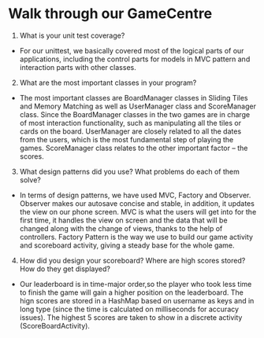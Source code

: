 # Walk through our GameCentre

1. What is your unit test coverage?

- For our unittest, we basically covered most of the logical parts of our applications, including the control parts for models in MVC pattern and interaction parts with other classes.

2. What are the most important classes in your program?

- The most important classes are BoardManager classes in Sliding Tiles and Memory Matching as well as UserManager class and ScoreManager class. Since the BoardManager classes in the two games are in charge of most interaction functionality, such as manipulating all the tiles or cards on the board. UserManager are closely related to all the dates from the users, which is the most fundamental step of playing the games. ScoreManager class relates to the other important factor – the scores.

3. What design patterns did you use? What problems do each of them solve?

- In terms of design patterns, we have used MVC, Factory and Observer. Observer makes our autosave concise and stable, in addition, it updates the view on our phone screen. MVC is what the users will get into for the first time, it handles the view on screen and the data that will be changed along with the change of views, thanks to the help of controllers. Factory Pattern is the way we use to build our game activity and scoreboard activity, giving a steady base for the whole game.

4. How did you design your scoreboard? Where are high scores stored? How do they get displayed?

- Our leaderboard is in time-major order,so the player who took less time to finish the game will gain a higher position on the leaderboard. The hign scores are stored in a HashMap based on username as keys and in long type (since the time is calculated on milliseconds for accuracy issues). The highest 5 scores are taken to show in a discrete activity (ScoreBoardActivity).
